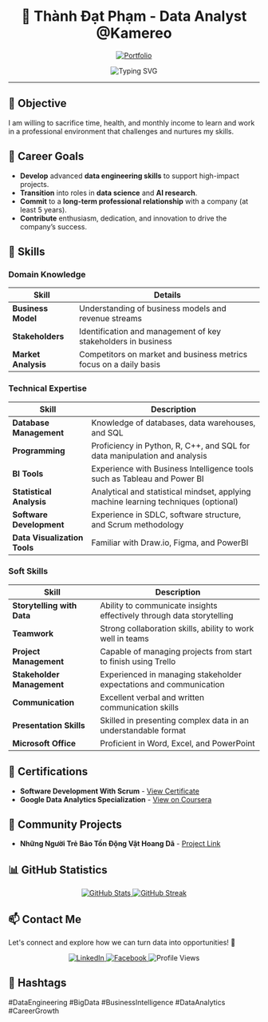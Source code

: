 <div align="center">

# 🌟 Thành Đạt Phạm - Data Analyst @Kamereo

[![Portfolio](https://img.shields.io/badge/-My_Portfolio-blue?style=for-the-badge&logo=github&logoColor=white)](https://thanhdat-dataanalyst.github.io/datpt-dataanalyst.github.io/)

![Typing SVG](https://readme-typing-svg.herokuapp.com?font=monospace&size=18&duration=5000&color=FF0000&background=FFFFFF00&center=true&vCenter=true&width=600&lines=Welcome+to+my+profile!+I+am+passionate+about+data+and+AI.)

</div>

---

## 🎯 Objective

I am willing to sacrifice time, health, and monthly income to learn and work in a professional environment that challenges and nurtures my skills.

## 🌱 Career Goals

- **Develop** advanced **data engineering skills** to support high-impact projects.
- **Transition** into roles in **data science** and **AI research**.
- **Commit** to a **long-term professional relationship** with a company (at least 5 years).
- **Contribute** enthusiasm, dedication, and innovation to drive the company’s success.

## 💼 Skills

### Domain Knowledge

| Skill                  | Details                                                                                       |
|------------------------|-----------------------------------------------------------------------------------------------|
| **Business Model**     | Understanding of business models and revenue streams                                         |
| **Stakeholders**       | Identification and management of key stakeholders in business                                |
| **Market Analysis**    | Competitors on market and business metrics focus on a daily basis                            |

### Technical Expertise

| Skill                       | Description                                                                              |
|-----------------------------|------------------------------------------------------------------------------------------|
| **Database Management**     | Knowledge of databases, data warehouses, and SQL                                         |
| **Programming**             | Proficiency in Python, R, C++, and SQL for data manipulation and analysis                |
| **BI Tools**                | Experience with Business Intelligence tools such as Tableau and Power BI                 |
| **Statistical Analysis**    | Analytical and statistical mindset, applying machine learning techniques (optional)      |
| **Software Development**    | Experience in SDLC, software structure, and Scrum methodology                           |
| **Data Visualization Tools**| Familiar with Draw.io, Figma, and PowerBI                                               |

### Soft Skills

| Skill                    | Description                                                                                 |
|--------------------------|---------------------------------------------------------------------------------------------|
| **Storytelling with Data** | Ability to communicate insights effectively through data storytelling                    |
| **Teamwork**             | Strong collaboration skills, ability to work well in teams                                 |
| **Project Management**   | Capable of managing projects from start to finish using Trello                             |
| **Stakeholder Management** | Experienced in managing stakeholder expectations and communication                        |
| **Communication**        | Excellent verbal and written communication skills                                          |
| **Presentation Skills**  | Skilled in presenting complex data in an understandable format                             |
| **Microsoft Office**     | Proficient in Word, Excel, and PowerPoint                                                  |

## 📜 Certifications

- **Software Development With Scrum** - [View Certificate](https://verified.sertifier.com/en/verify/94102379210581/)
- **Google Data Analytics Specialization** - [View on Coursera](https://coursera.org/share/480cf7a3d889e338e457a72ae00d30b7)

## 🔭 Community Projects

- **Những Người Trẻ Bảo Tồn Động Vật Hoang Dã** - [Project Link](https://drive.google.com/drive/folders/1j9RhhD5xOkBZRKZrsuPX52qF8obLTZMZ?usp=share_link)

## 📊 GitHub Statistics

<p align="center">
  <a href="https://github.com/anuraghazra/github-readme-stats">
    <img src="https://github-readme-stats.vercel.app/api?username=ThanhDat-DataAnalyst&show_icons=true&theme=algolia" alt="GitHub Stats">
  </a>
  <a href="https://github.com/DenverCoder1/github-readme-streak-stats">
    <img src="https://github-readme-streak-stats.herokuapp.com/?user=ThanhDat-DataAnalyst&theme=algolia" alt="GitHub Streak">
  </a>
</p>

## 📫 Contact Me

Let's connect and explore how we can turn data into opportunities! 🚀

<p align="center">
  <a href="https://www.linkedin.com/in/tdp-uit" target="_blank">
    <img src="https://img.shields.io/badge/-LinkedIn-0077B5?style=for-the-badge&logo=LinkedIn&logoColor=white" alt="LinkedIn">
  </a>
  <a href="https://www.facebook.com/thanhdatpham.uit/" target="_blank">
    <img src="https://img.shields.io/badge/-Facebook-1877F2?style=for-the-badge&logo=Facebook&logoColor=white" alt="Facebook">
  </a>
  <img src="https://komarev.com/ghpvc/?username=ThanhDat-DataAnalyst&label=Profile+views&color=0e75b6&style=for-the-badge" alt="Profile Views">
</p>

## 🔖 Hashtags

#DataEngineering #BigData #BusinessIntelligence #DataAnalytics #CareerGrowth
